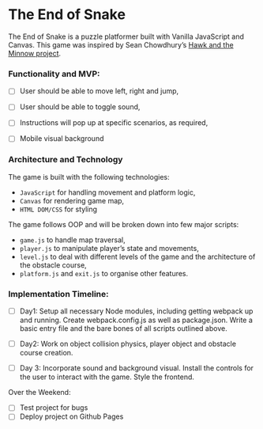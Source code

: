 # The End of Snake

The End of Snake is a puzzle platformer built with Vanilla JavaScript and Canvas.
This game was inspired by Sean Chowdhury’s [Hawk and the Minnow project](https://github.com/seanchowdhury/hawk-and-the-minnow).

### Functionality and MVP:
- [ ] User should be able to move left, right and jump,
- [ ] User should be able to toggle sound,
- [ ] Instructions will pop up at specific scenarios, as required,
- [ ] Mobile visual background


### Architecture and Technology



The game is built with the following technologies:

- `JavaScript` for handling movement and platform logic,
- `Canvas` for rendering game map,
- `HTML DOM/CSS` for styling

The game follows OOP and will be broken down into few major scripts:

- `game.js` to handle map traversal,
- `player.js` to manipulate player’s state and movements,
- `level.js` to deal with different levels of the game and the architecture of the obstacle course,
- `platform.js` and `exit.js` to organise other features.

### Implementation Timeline:

- [ ] Day1:  Setup all necessary Node modules, including getting webpack up and running. Create webpack.config.js as well as package.json. Write a basic entry file and the bare bones of all scripts outlined above.

- [ ] Day2: Work on object collision physics, player object and obstacle course creation.

- [ ] Day 3: Incorporate sound and background visual. Install the controls for the user to interact with the game. Style the frontend.

Over the Weekend:
 - [ ] Test project for bugs
 - [ ] Deploy project on Github Pages
